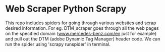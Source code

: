 # Web Scraper Python Scrapy
This repo includes spiders for going through various websites and scrap desired information. For eg. DTM_scraper goes through all the web pages on the specified domain (www.mercedes-benz.com/en just for example) and pull out the DTM (adobe Dynamic Tag Manager) header code. We can run the spider using 'scrapy runspider' in terminal.
